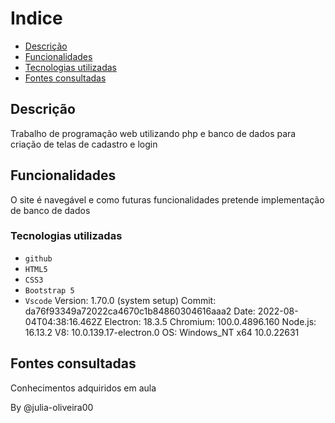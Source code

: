 # Indice

* [Descrição](#descri%C3%A7%C3%A3o)    
* [Funcionalidades](#funcionalidades)  
* [Tecnologias utilizadas](#tecnologias-utilizadas)  
* [Fontes consultadas](#fontes-consultadas)

## Descrição
Trabalho de programação web utilizando php e banco de dados para criação de telas de cadastro e login

## Funcionalidades
O site é navegável e como futuras funcionalidades pretende implementação de banco de dados

### Tecnologias utilizadas


* ``github`` 
* ``HTML5``
* ``CSS3``
* ``Bootstrap 5``
* ``Vscode`` 
Version: 1.70.0 (system setup)
Commit: da76f93349a72022ca4670c1b84860304616aaa2
Date: 2022-08-04T04:38:16.462Z
Electron: 18.3.5
Chromium: 100.0.4896.160
Node.js: 16.13.2
V8: 10.0.139.17-electron.0
OS: Windows_NT x64 10.0.22631

## Fontes consultadas
Conhecimentos adquiridos em aula

By @julia-oliveira00
